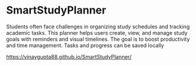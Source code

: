 # SmartStudyPlanner
Students often face challenges in organizing study schedules and tracking academic tasks. This planner helps users create, view, and manage study goals with reminders and visual timelines. The goal is to boost productivity and time management. Tasks and progress can be saved locally

https://vinaygupta88.github.io/SmartStudyPlanner/
